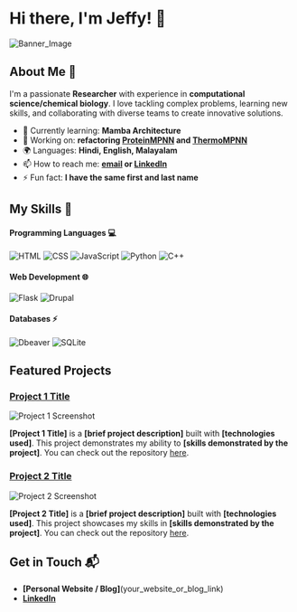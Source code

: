 # Hi there, I'm Jeffy! 👋

![Banner_Image](https://github.com/JJ-Jeffy/JJ-Jeffy/assets/110801113/7d946b55-27a5-4b61-aeaf-13e2053dc84a)
## About Me 🚀

I'm a passionate **Researcher** with experience in **computational science/chemical biology**. I love tackling complex problems, learning new skills, and collaborating with diverse teams to create innovative solutions.

- 🌱 Currently learning: **Mamba Architecture**
- 🔭 Working on: **refactoring [ProteinMPNN](https://github.com/dauparas/ProteinMPNN) and [ThermoMPNN](https://github.com/Kuhlman-Lab/ThermoMPNN)**
- 🌍 Languages: **Hindi, English, Malayalam**
- 📫 How to reach me: **[email](jeff48690@gmail.com) or [LinkedIn](https://www.linkedin.com/in/jeffy-j-5698a8132/)**
- ⚡ Fun fact: **I have the same first and last name**

## My Skills 🧠

#### Programming Languages 💻
![HTML](https://img.shields.io/badge/-HTML-E34F26?style=flat-square&logo=html5&logoColor=white)
![CSS](https://img.shields.io/badge/-CSS-1572B6?style=flat-square&logo=css3&logoColor=white)
![JavaScript](https://img.shields.io/badge/-JavaScript-F7DF1E?style=flat-square&logo=javascript&logoColor=black)
![Python](https://img.shields.io/badge/Python-FFD43B?style=for-the-badge&logo=python&logoColor=blue)
![C++](https://img.shields.io/badge/C%2B%2B-00599C?style=for-the-badge&logo=c%2B%2B&logoColor=white)

#### Web Development 🌐
![Flask](https://img.shields.io/badge/Flask-000000?style=for-the-badge&logo=flask&logoColor=white)
![Drupal](https://img.shields.io/badge/Drupal-0678BE?style=for-the-badge&logo=drupal&logoColor=white)

#### Databases ⚡
![Dbeaver](https://img.shields.io/badge/dbeaver-382923?style=for-the-badge&logo=dbeaver&logoColor=white)
![SQLite](https://img.shields.io/badge/Sqlite-003B57?style=for-the-badge&logo=sqlite&logoColor=white)

## Featured Projects 

### [Project 1 Title](project_1_link)

![Project 1 Screenshot](project_1_screenshot_url)

**[Project 1 Title]** is a **[brief project description]** built with **[technologies used]**. This project demonstrates my ability to **[skills demonstrated by the project]**. You can check out the repository [here](project_1_repository_link).

### [Project 2 Title](project_2_link)

![Project 2 Screenshot](project_2_screenshot_url)

**[Project 2 Title]** is a **[brief project description]** built with **[technologies used]**. This project showcases my skills in **[skills demonstrated by the project]**. You can check out the repository [here](project_2_repository_link).

## Get in Touch 📬

- **[Personal Website / Blog]**(your_website_or_blog_link)
- **[LinkedIn](https://www.linkedin.com/in/jeffy-j-5698a8132/)**


